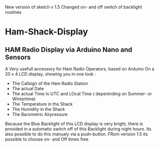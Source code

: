 New version of sketch v 1.5
Changed on- and off switch of backlight routines


# Ham-Shack-Display
HAM Radio Display via Arduino Nano and Sensors
-----------------------------------------------------------------------------------------------------------------------
A Very usefull accessory for Ham Radio Operators, based on Arduino
On a 20 x 4 LCD display, showing you in one look :
- The Callsign of the Ham Radio Station
- The actual Date
- The actual Time in UTC and LOcal Time ( depeninding on Summer- or Wintertime)
- The Temperature in the Shack
- The Humidity in the Shack
- The Barometric Airpressure

Because the Blue Backlight of this LCD display is very bright, there is provided in a automatic switch off of this Backlight during
night hours. Its also possible to do this manualy via a push-button. FRom version 1.5 its possible to choose on- and Off times free

